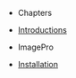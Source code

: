 - Chapters
- [Introductions](introduction.md)

- ImagePro
- [Installation](ImagePro/installation.md)